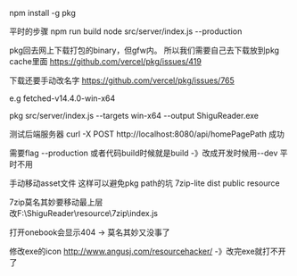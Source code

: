 npm install -g pkg

平时的步骤
npm run build
node src/server/index.js --production


pkg回去网上下载打包的binary，但gfw内。
所以我们需要自己去下载放到pkg cache里面
https://github.com/vercel/pkg/issues/419

下载还要手动改名字
https://github.com/vercel/pkg/issues/765

e.g fetched-v14.4.0-win-x64

pkg src/server/index.js --targets win-x64  --output ShiguReader.exe

测试后端服务器
curl -X POST http://localhost:8080/api/homePagePath
成功


需要flag
    --production 或者代码build时候就是build
    -》改成开发时候用--dev 平时不用


手动移动asset文件 这样可以避免pkg path的坑
    7zip-lite
    dist
    public
    resource

7zip莫名其妙要移动最上层  
改F:\ShiguReader\resource\7zip\index.js 

打开onebook会显示404 -> 莫名其妙又没事了

修改exe的icon
    http://www.angusj.com/resourcehacker/
    -》改完exe就打不开了




